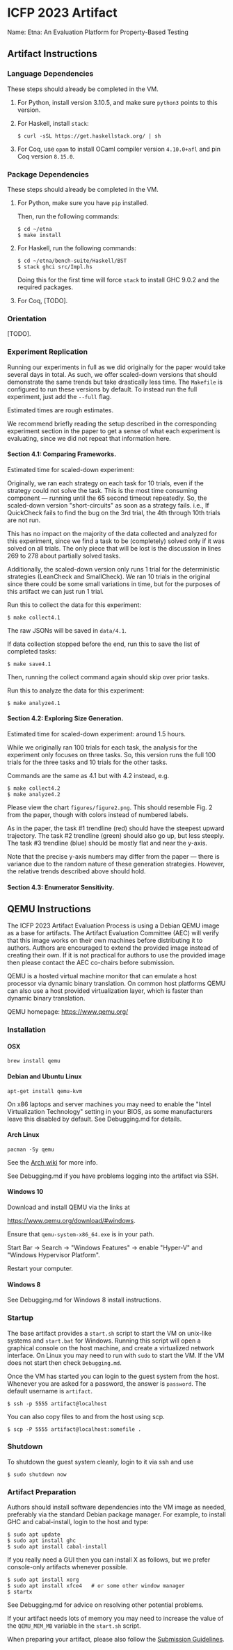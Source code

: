 # ICFP 2023 Artifact

Name:    Etna: An Evaluation Platform for Property-Based Testing

## Artifact Instructions

### Language Dependencies

These steps should already be completed in the VM.

1. For Python, install version 3.10.5, 
   and make sure `python3` points to this version.

2. For Haskell, install `stack`:
   ```
   $ curl -sSL https://get.haskellstack.org/ | sh
   ```

3. For Coq, use `opam` to install OCaml compiler version `4.10.0+afl`
   and pin Coq version `8.15.0`.

### Package Dependencies

These steps should already be completed in the VM.

1. For Python, make sure you have `pip` installed.

   Then, run the following commands:
   ```
   $ cd ~/etna
   $ make install
   ```

2. For Haskell, run the following commands:
   ```
   $ cd ~/etna/bench-suite/Haskell/BST
   $ stack ghci src/Impl.hs
   ```

   Doing this for the first time will force `stack` to 
   install GHC 9.0.2 and the required packages.

3. For Coq, [TODO].

### Orientation

[TODO].

### Experiment Replication

Running our experiments in full as we did originally for the paper 
would take several days in total. As such, we offer scaled-down 
versions that should demonstrate the same trends but take drastically 
less time. The `Makefile` is configured to run these versions by default. 
To instead run the full experiment, just add the `--full` flag.

Estimated times are rough estimates.

We recommend briefly reading the setup described in the corresponding 
experiment section in the paper to get a sense of what each experiment 
is evaluating, since we did not repeat that information here.

#### Section 4.1: Comparing Frameworks.

Estimated time for scaled-down experiment:

Originally, we ran each strategy on each task for 10 trials, even 
if the strategy could not solve the task. This is the most time 
consuming component — running until the 65 second timeout repeatedly.
So, the scaled-down version "short-circuits" as soon as a strategy fails.
i.e., If QuickCheck fails to find the bug on the 3rd trial, the 4th 
through 10th trials are not run.

This has no impact on the majority of the data collected and analyzed
for this experiment, since we find a task to be (completely) solved 
only if it was solved on all trials. The only piece that will be lost 
is the discussion in lines 269 to 278 about partially solved tasks.    

Additionally, the scaled-down version only runs 1 trial for the
deterministic strategies (LeanCheck and SmallCheck). We ran 10 trials
in the original since there could be some small variations in time, 
but for the purposes of this artifact we can just run 1 trial.

Run this to collect the data for this experiment:
```
$ make collect4.1
```
The raw JSONs will be saved in `data/4.1`.

If data collection stopped before the end, run this to save the list
of completed tasks:
```
$ make save4.1
```
Then, running the collect command again should skip over prior tasks.

Run this to analyze the data for this experiment:
```
$ make analyze4.1
```

#### Section 4.2: Exploring Size Generation.

Estimated time for scaled-down experiment: around 1.5 hours.

While we originally ran 100 trials for each task, the analysis for
the experiment only focuses on three tasks. So, this version runs the 
full 100 trials for the three tasks and 10 trials for the other tasks.
 
Commands are the same as 4.1 but with 4.2 instead, e.g. 
```
$ make collect4.2
$ make analyze4.2
```

Please view the chart `figures/figure2.png`. This should resemble
Fig. 2 from the paper, though with colors instead of numbered labels.

As in the paper, the task #1 trendline (red) should have the steepest
upward trajectory. The task #2 trendline (green) should also go up,
but less steeply. The task #3 trendline (blue) should be mostly flat
and near the y-axis.

Note that the precise y-axis numbers may differ from the paper — there
is variance due to the random nature of these generation strategies. 
However, the relative trends described above should hold.

#### Section 4.3: Enumerator Sensitivity.

## QEMU Instructions

The ICFP 2023 Artifact Evaluation Process is using a Debian QEMU image as a
base for artifacts. The Artifact Evaluation Committee (AEC) will verify that
this image works on their own machines before distributing it to authors.
Authors are encouraged to extend the provided image instead of creating their
own. If it is not practical for authors to use the provided image then please
contact the AEC co-chairs before submission.

QEMU is a hosted virtual machine monitor that can emulate a host processor
via dynamic binary translation. On common host platforms QEMU can also use
a host provided virtualization layer, which is faster than dynamic binary
translation.

QEMU homepage: https://www.qemu.org/

### Installation

#### OSX
``brew install qemu``

#### Debian and Ubuntu Linux
``apt-get install qemu-kvm``

On x86 laptops and server machines you may need to enable the
"Intel Virtualization Technology" setting in your BIOS, as some manufacturers
leave this disabled by default. See Debugging.md for details.

#### Arch Linux

``pacman -Sy qemu``

See the [Arch wiki](https://wiki.archlinux.org/title/QEMU) for more info.

See Debugging.md if you have problems logging into the artifact via SSH.

#### Windows 10

Download and install QEMU via the links at

https://www.qemu.org/download/#windows.

Ensure that `qemu-system-x86_64.exe` is in your path.

Start Bar -> Search -> "Windows Features"
          -> enable "Hyper-V" and "Windows Hypervisor Platform".

Restart your computer.

#### Windows 8

See Debugging.md for Windows 8 install instructions.

### Startup

The base artifact provides a `start.sh` script to start the VM on unix-like
systems and `start.bat` for Windows. Running this script will open a graphical
console on the host machine, and create a virtualized network interface.
On Linux you may need to run with `sudo` to start the VM. If the VM does not
start then check `Debugging.md`.

Once the VM has started you can login to the guest system from the host.
Whenever you are asked for a password, the answer is `password`. The default
username is `artifact`.

```
$ ssh -p 5555 artifact@localhost
```

You can also copy files to and from the host using scp.

```
$ scp -P 5555 artifact@localhost:somefile .
```

### Shutdown

To shutdown the guest system cleanly, login to it via ssh and use

```
$ sudo shutdown now
```

### Artifact Preparation

Authors should install software dependencies into the VM image as needed,
preferably via the standard Debian package manager. For example, to install
GHC and cabal-install, login to the host and type:

```
$ sudo apt update
$ sudo apt install ghc
$ sudo apt install cabal-install
```

If you really need a GUI then you can install X as follows, but we prefer
console-only artifacts whenever possible.

```
$ sudo apt install xorg
$ sudo apt install xfce4   # or some other window manager
$ startx
```

See Debugging.md for advice on resolving other potential problems.

If your artifact needs lots of memory you may need to increase the value
of the `QEMU_MEM_MB` variable in the `start.sh` script.

When preparing your artifact, please also follow the [Submission
Guidelines](https://icfp23.sigplan.org/track/icfp-2023-artifact-evaluation#Submission-Guidelines).
